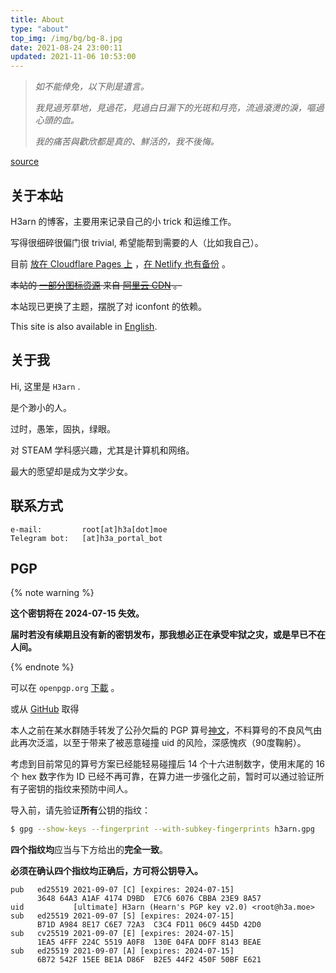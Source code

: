 ```yaml
---
title: About
type: "about"
top_img: /img/bg/bg-8.jpg
date: 2021-08-24 23:00:11
updated: 2021-11-06 10:53:00
---
```




<!--- \{\% note danger \%\} --->

> *如不能倖免，以下則是遺言。*
>
> *我見過芳草地，見過花，見過白日漏下的光斑和月亮，流過滾燙的淚，嘔過心頭的血。*
>
> *我的痛苦與歡欣都是真的、鮮活的，我不後悔。*
>

[source](https://web.archive.org/web/20200202071147/https://twitter.com/Midorrriii/status/1223598045528383488)

<!--- \{\% endnote \%\} --->



## 关于本站

H3arn 的博客，主要用来记录自己的小 trick 和运维工作。

写得很细碎很偏门很 trivial, 希望能帮到需要的人（比如我自己）。

目前 [放在 Cloudflare Pages 上](https://blog-h3a-moe.pages.dev) ，[在 Netlify 也有备份](https://blog-h3a-moe.netlify.app) 。

~~本站的 [一部分图标资源](https://hexo.fluid-dev.com/docs/icon/) 来自 [阿里云 CDN](https://at.alicdn.com/t/font_1736178_lbnruvf0jn.css) 。~~

本站现已更换了主题，摆脱了对 iconfont 的依赖。

This site is also available in [English](https://blog.h3a.moe/en). 



## 关于我

Hi, 这里是 `H3arn` .

是个渺小的人。

过时，愚笨，固执，绿眼。

对 STEAM 学科感兴趣，尤其是计算机和网络。

最大的愿望却是成为文学少女。

<!--女装初心。-->



## 联系方式


```text
e-mail:         root[at]h3a[dot]moe
Telegram bot:   [at]h3a_portal_bot
```



## PGP

{% note warning %}

**这个密钥将在 2024-07-15 失效。**

**届时若没有续期且没有新的密钥发布，那我想必正在承受牢狱之灾，或是早已不在人间。**

{% endnote %}

可以在 `openpgp.org`  [下載](https://keys.openpgp.org/vks/v1/by-fingerprint/364864A3A1AF4174D9BDE7C66076CBBA23E98A57) 。

或从 [GitHub](https://github.com/H3arn.gpg) 取得



本人之前在某水群随手转发了公孙欠扁的 PGP 算号[神文](https://www.douban.com/note/763978955/)，不料算号的不良风气由此再次泛滥，以至于带来了被恶意碰撞 uid 的风险，深感愧疚（90度鞠躬）。

考虑到目前常见的算号方案已经能轻易碰撞后 14 个十六进制数字，使用末尾的 16 个 hex 数字作为 ID 已经不再可靠，在算力进一步强化之前，暂时可以通过验证所有子密钥的指纹来预防中间人。

导入前，请先验证**所有**公钥的指纹：

```bash
$ gpg --show-keys --fingerprint --with-subkey-fingerprints h3arn.gpg
```

**四个指纹均**应当与下方给出的**完全一致**。

**必须在确认四个指纹均正确后，方可将公钥导入。**

```
pub   ed25519 2021-09-07 [C] [expires: 2024-07-15]
      3648 64A3 A1AF 4174 D9BD  E7C6 6076 CBBA 23E9 8A57
uid           [ultimate] H3arn (Hearn's PGP key v2.0) <root@h3a.moe>
sub   ed25519 2021-09-07 [S] [expires: 2024-07-15]
      B71D A984 8E17 C6E7 72A3  C3C4 FD11 06C9 445D 42D0
sub   cv25519 2021-09-07 [E] [expires: 2024-07-15]
      1EA5 4FFF 224C 5519 A0F8  130E 04FA DDFF 8143 BEAE
sub   ed25519 2021-09-07 [A] [expires: 2024-07-15]
      6B72 542F 15EE BE1A D86F  B2E5 44F2 450F 50BF E621
```

